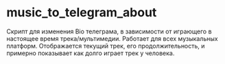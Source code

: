# music_to_telegram_about
Скрипт для изменения Bio телеграма, в зависимости от играющего в настоящее время трека/мультимедии. Работает для всех музыкальных платформ. Отображается текущий трек, его продолжительность, и примерно показывает как долго играет трек у человека. 
